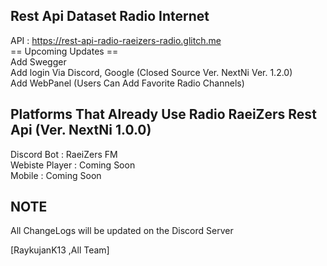 ## Rest Api Dataset Radio Internet ##

API : https://rest-api-radio-raeizers-radio.glitch.me
<br> == Upcoming Updates == </br>
 Add Swegger <br>
 Add login Via Discord, Google (Closed Source Ver. NextNi Ver. 1.2.0) </br>
 Add WebPanel (Users Can Add Favorite Radio Channels)

## Platforms That Already Use Radio RaeiZers Rest Api (Ver. NextNi 1.0.0) ##
Discord Bot       : RaeiZers FM </br>
Webiste Player    : Coming Soon </br>
Mobile            : Coming Soon 

## NOTE ##
All ChangeLogs will be updated on the Discord Server

[RaykujanK13 ,All Team]</br> 


